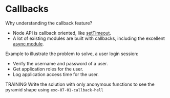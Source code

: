 # Callbacks

Why understanding the callback feature?

- Node API is callback oriented, like [setTimeout](https://nodejs.org/dist/latest-v12.x/docs/api/timers.html#timers_settimeout_callback_delay_args).
- A lot of existing modules are built with callbacks, including the excellent [async module](https://www.npmjs.com/package/async).

Example to illustrate the problem to solve, a user login session:

- Verify the username and password of a user.
- Get application roles for the user.
- Log application access time for the user.

TRAINING Write the solution with only anonymous functions to see the pyramid shape using `exo-07-01-callback-hell`
